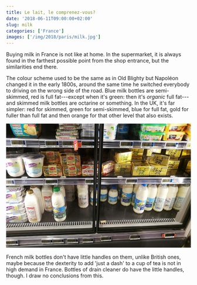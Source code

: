 ```yaml
---
title: Le lait, le comprenez-vous?
date: '2018-06-11T09:00:00+02:00'
slug: milk
categories: ['France']
images: ['/img/2018/paris/milk.jpg']
---
```


Buying milk in France is not like at home.
In the supermarket, it is always found in the farthest possible point from the shop entrance, but the similarities end there.

The colour scheme used to be the same as in Old Blighty but Napoléon changed it in the early 1800s, around the same time he switched everybody to driving on the wrong side of the road.
Blue milk bottles are semi-skimmed, red is full fat---except when it's green: then it's *organic* full fat---and skimmed milk bottles are octarine or something.
In the UK, it's far simpler: red for skimmed, green for semi-skimmed, blue for full fat, gold for fuller than full fat and then orange for that other level that also exists.

![Milk in a French supermarket](/img/2018/paris/milk.jpg)

French milk bottles don't have little handles on them, unlike British ones, maybe because the dexterity to add 'just a dash' to a cup of tea is not in high demand in France.
Bottles of drain cleaner do have the little handles, though.
I draw no conclusions from this.
